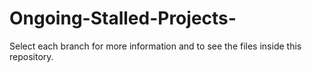 # Ongoing-Stalled-Projects-


Select each branch for more information and to see the files inside this repository. 
